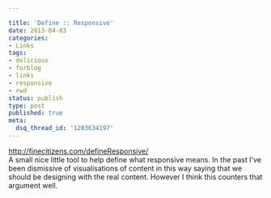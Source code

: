 ```yaml
---

title: 'Define :: Responsive'
date: 2013-04-03
categories:
- Links
tags:
- delicious
- forblog
- links
- responsive
- rwd
status: publish
type: post
published: true
meta:
  dsq_thread_id: '1203634197'
---
```

<p><a href="http://finecitizens.com/defineResponsive/">http://finecitizens.com/defineResponsive/</a><br />
A small nice little tool to help define what responsive means. In the past I've been dismissive of visualisations of content in this way saying that we should be designing with the real content. However I think this counters that argument well.</p>
